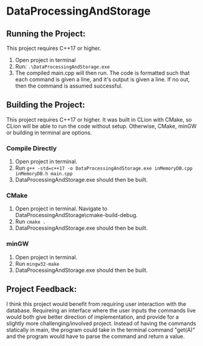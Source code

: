 # DataProcessingAndStorage
## Running the Project:
This project requires C++17 or higher.
1. Open project in terminal
2. Run: ```.\DataProcessingAndStorage.exe```
3. The compiled main.cpp will then run. The code is formatted such that each command is given a line, and it's output is given a line. If no out, then the command is assumed successful.

## Building the Project:
This project requires C++17 or higher. It was built in CLion with CMake, so CLion will be able to run the code without setup. Otherwise, CMake, minGW or building in terminal are options.
### Compile Directly
1. Open project in terminal.
2. Run 	```g++ -std=c++17 -o DataProcessingAndStorage.exe inMemoryDB.cpp inMemoryDB.h main.cpp```
3. DataProcessingAndStorage.exe should then be built.
### CMake
1. Open project in terminal. Navigate to DataProcessingAndStorage\cmake-build-debug.
2. Run ```cmake .```
3. DataProcessingAndStorage.exe should then be built.
### minGW
1. Open project in terminal.
2. Run ```mingw32-make```
3. DataProcessingAndStorage.exe should then be built.

## Project Feedback:
I think this project would benefit from requiring user interaction with the database. Requireing an interface where the user inputs the commands live would both give better direction of implementation, 
and provide for a slightly more challenging/involved project. Instead of having the commands statically in main,
the program could take in the terminal command "get(A)" and the program would have to parse the command and return a value. 
